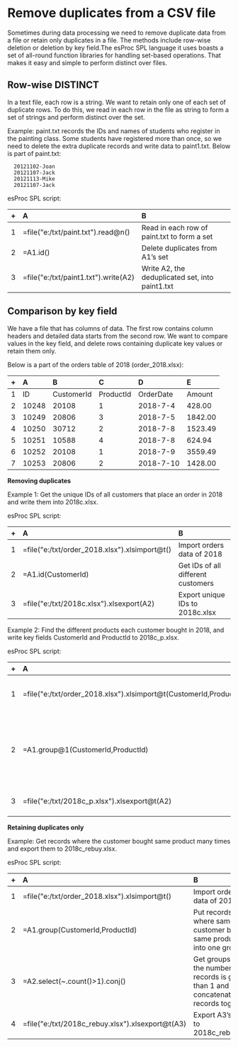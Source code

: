 # Remove duplicates from a CSV file

Sometimes during data processing we need to remove duplicate data from a file or retain only duplicates in a file. The methods include row-wise deletion or deletion by key field.The esProc SPL language it uses boasts a set of all-round function libraries for handling set-based operations. That makes it easy and simple to perform distinct over files.

## Row-wise DISTINCT

In a text file, each row is a string. We want to retain only one of each set of duplicate rows. To do this, we read in each row in the file as string to form a set of strings and perform distinct over the set.

Example: paint.txt records the IDs and names of students who register in the painting class. Some students have registered more than once, so we need to delete the extra duplicate records and write data to paint1.txt. Below is part of paint.txt:
```
  20121102-Joan
  20121107-Jack
  20121113-Mike
  20121107-Jack
```
esProc SPL script:

|+|A|B|
|:-|:-|:-|
|1|=file("e:/txt/paint.txt").read@n()|Read in each row of paint.txt to form a set|
|2|=A1.id()|Delete duplicates from A1’s set|
|3|=file("e:/txt/paint1.txt").write(A2)|Write A2, the deduplicated set, into paint1.txt|

## Comparison by key field

We have a file that has columns of data. The first row contains column headers and detailed data starts from the second row. We want to compare values in the key field, and delete rows containing duplicate key values or retain them only.

Below is a part of the orders table of 2018 (order_2018.xlsx):

|+|A|B|C|D|E|
|:-|:-|:-|:-|:-|:-|
|1|ID|CustomerId|ProductId|OrderDate|Amount|
|2|10248|20108|1|2018-7-4|428.00|
|3|10249|20806|3|2018-7-5|1842.00|
|4|10250|30712|2|2018-7-8|1523.49|
|5|10251|10588|4|2018-7-8|624.94|
|6|10252|20108|1|2018-7-9|3559.49|
|7|10253|20806|2|2018-7-10|1428.00|

**Removing duplicates**

Example 1: Get the unique IDs of all customers that place an order in 2018 and write them into 2018c.xlsx.

esProc SPL script:

|+|A|B|
|:-|:-|:-|
|1|=file("e:/txt/order_2018.xlsx").xlsimport@t()|Import orders data of 2018|
|2|=A1.id(CustomerId)|Get IDs of all different customers|
|3|=file("e:/txt/2018c.xlsx").xlsexport(A2)|Export unique IDs to 2018c.xlsx|

Example 2: Find the different products each customer bought in 2018, and write key fields CustomerId and ProductId to 2018c_p.xlsx.

esProc SPL script:

|+|A|B|
|:-|:-|:-|
|1|=file("e:/txt/order_2018.xlsx").xlsimport@t(CustomerId,ProductId)|Import key fields of orders table of 2018|
|2|=A1.group@1(CustomerId,ProductId)|Group by the key fields; @1 option enables getting the first record of each group only|
|3|=file("e:/txt/2018c_p.xlsx").xlsexport@t(A2)|Export A2’s result to 2018c_p.xlsx|

**Retaining duplicates only**

Example: Get records where the customer bought same product many times and export them to 2018c_rebuy.xlsx.

esProc SPL script:

|+|A|B|
|:-|:-|:-|
|1|=file("e:/txt/order_2018.xlsx").xlsimport@t()|Import orders data of 2018|
|2|=A1.group(CustomerId,ProductId)|Put records where same customer buys same product into one group|
|3|=A2.select(\~.count()>1).conj()|Get groups where the number of records is greater than 1 and concatenate their records together|
|4|=file("e:/txt/2018c_rebuy.xlsx").xlsexport@t(A3)|Export A3’s result to 2018c_rebuy.xlsx|







